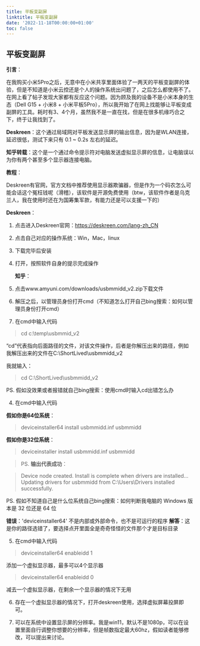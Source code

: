 ```yaml
---
title: 平板变副屏
linktitle: 平板变副屏
date: '2022-11-18T00:00:00+01:00'
toc: false
---
```


## 平板变副屏

**引言**：

​	在我购买小米5Pro之后，无意中在小米共享里面体验了一两天的平板变副屏的体验，但是不知道是小米云控还是个人的操作系统出问题了，之后怎么都使用不了。在网上看了帖子发现大家都有反应这个问题。因为顾及我的设备不是小米本身的生态（Dell G15 + 小米8 + 小米平板5Pro），所以我开始了在网上找能够让平板变成副屏的工具。耗时有3、4个月，虽然我不是一直在找，但是在很多机缘巧合之下，终于让我找到了。

​	**Deskreen**：这个通过局域网对平板发送显示屏的输出信息，因为是WLAN连接，延迟很低，测试下来只有 0.1 ~ 0.2s 左右的延迟。

​	**知乎转载**：这个是一个通过命令提示符对电脑发送虚拟显示屏的信息，让电脑误以为你有两个甚至多个显示器连接电脑。

**教程**：

​	Deskreen有官网，官方文档中推荐使用显示器欺骗器，但是作为一个码农怎么可能会话这个冤枉钱呢（滑稽），该软件是开源免费使用（btw，该软件作者是乌克兰人，我在使用时还在为国筹集军款，有能力还是可以支援一下的）

**Deskreen**：

1. 点击进入Deskreen官网：https://deskreen.com/lang-zh_CN
2. 点击自己对应的操作系统：Win，Mac，linux
3. 下载完毕后安装
4. 打开，按照软件自身的提示完成操作

	**知乎**：

1. 点击www.amyuni.com/downloads/usbmmidd_v2.zip下载文件
2. 解压之后，以管理员身份打开cmd（不知道怎么打开自己bing搜索：如何以管理员身份打开cmd）
3. 在cmd中输入代码

> cd c:\temp\usbmmid_v2  

 “cd”代表指向后面路径的文件，对该文件操作，后者是你解压出来的路径，例如我解压出来的文件在C:\ShortLived\usbmmidd_v2

 我就输入：

> cd C:\ShortLived\usbmmidd_v2

 PS. 假如没效果或者报错就自己bing搜索：使用cmd时输入cd出错怎么办

4. 在cmd中输入代码

**假如你是64位系统**：

> deviceinstaller64 install usbmmidd.inf usbmmidd

**假如你是32位系统**：

> deviceinstaller install usbmmidd.inf usbmmidd

> PS. **输出代表成功**：

> Device node created. Install is complete when drivers are installed...
> Updating drivers for usbmmidd from C:\Users\Drivers installed successfully.

PS. 假如不知道自己是什么位系统自己bing搜索：如何判断我电脑的 Windows 版本是 32 位还是 64 位

**错误**：'deviceinstaller64' 不是内部或外部命令，也不是可运行的程序
**解答**：这是你的路径选错了，要选择点开里面全是奇奇怪怪的文件那个才是目标目录

5. 在cmd中输入代码

> deviceinstaller64 enableidd 1

添加一个虚拟显示器，最多可以4个显示器

> deviceinstaller64 enableidd 0

减去一个虚拟显示器，在剩余一个显示器的情况下无用

6. 存在一个虚拟显示器的情况下，打开deskreen使用，选择虚拟屏幕投屏即可。

7. 可以在系统中设置显示屏的分辨率。我是win11，默认不是1080p，可以在设置里面自行调整你想要的分辨率，但是帧数指定最大60hz，假如读者能够修改，可以提出来讨论。
